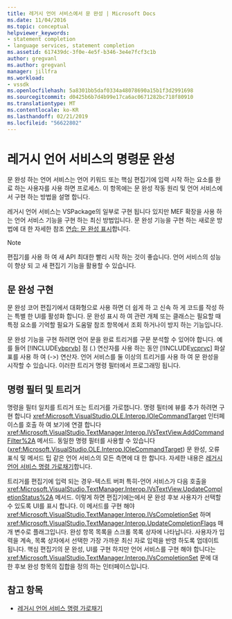 ```yaml
---
title: 레거시 언어 서비스에서 문 완성 | Microsoft Docs
ms.date: 11/04/2016
ms.topic: conceptual
helpviewer_keywords:
- statement completion
- language services, statement completion
ms.assetid: 617439dc-3f0e-4e5f-b346-3e4e7fcf3c1b
author: gregvanl
ms.author: gregvanl
manager: jillfra
ms.workload:
- vssdk
ms.openlocfilehash: 5a8301bb5daf0334a48078690a15b1f3d2991698
ms.sourcegitcommit: d0425b6b7d4b99e17ca6ac0671282bc718f80910
ms.translationtype: MT
ms.contentlocale: ko-KR
ms.lasthandoff: 02/21/2019
ms.locfileid: "56622802"
---
```

# <a name="statement-completion-in-a-legacy-language-service"></a>레거시 언어 서비스의 명령문 완성
문 완성 하는 언어 서비스는 언어 키워드 또는 핵심 편집기에 입력 시작 하는 요소를 완료 하는 사용자를 사용 하면 프로세스. 이 항목에는 문 완성 작동 원리 및 언어 서비스에서 구현 하는 방법을 설명 합니다.

 레거시 언어 서비스는 VSPackage의 일부로 구현 됩니다 있지만 MEF 확장을 사용 하는 언어 서비스 기능을 구현 하는 최신 방법입니다. 문 완성 기능을 구현 하는 새로운 방법에 대 한 자세한 참조 [연습: 문 완성 표시](../../extensibility/walkthrough-displaying-statement-completion.md)합니다.

> [!NOTE]
>  편집기를 사용 하 여 새 API 최대한 빨리 시작 하는 것이 좋습니다. 언어 서비스의 성능이 향상 되 고 새 편집기 기능을 활용할 수 있습니다.

## <a name="implementing-statement-completion"></a>문 완성 구현
 문 완성 코어 편집기에서 대화형으로 사용 하면 더 쉽게 하 고 신속 하 게 코드를 작성 하는 특별 한 UI를 활성화 합니다. 문 완성 표시 하 여 관련 개체 또는 클래스는 필요할 때 특정 요소를 기억할 필요가 도움말 참조 항목에서 조회 하거나이 방지 하는 기능입니다.

 문 완성 기능을 구현 하려면 언어 문을 완료 트리거를 구문 분석할 수 있어야 합니다. 예를 들어 [!INCLUDE[vbprvb](../../code-quality/includes/vbprvb_md.md)] 점 (.) 연산자를 사용 하는 동안 [!INCLUDE[vcprvc](../../code-quality/includes/vcprvc_md.md)] 화살표를 사용 하 여 (->) 연산자. 언어 서비스를 둘 이상의 트리거를 사용 하 여 문 완성을 시작할 수 있습니다. 이러한 트리거 명령 필터에서 프로그래밍 됩니다.

## <a name="command-filters-and-triggers"></a>명령 필터 및 트리거
 명령을 필터 일치를 트리거 또는 트리거를 가로챕니다. 명령 필터에 뷰를 추가 하려면 구현 합니다 <xref:Microsoft.VisualStudio.OLE.Interop.IOleCommandTarget> 인터페이스를 호출 하 여 보기에 연결 합니다 <xref:Microsoft.VisualStudio.TextManager.Interop.IVsTextView.AddCommandFilter%2A> 메서드. 동일한 명령 필터를 사용할 수 있습니다 (<xref:Microsoft.VisualStudio.OLE.Interop.IOleCommandTarget>) 문 완성, 오류 표식 및 메서드 팁 같은 언어 서비스의 모든 측면에 대 한 합니다. 자세한 내용은 [레거시 언어 서비스 명령 가로채기](../../extensibility/internals/intercepting-legacy-language-service-commands.md)합니다.

 트리거를 편집기에 입력 되는 경우-텍스트 버퍼 특히-언어 서비스가 다음 호출을 <xref:Microsoft.VisualStudio.TextManager.Interop.IVsTextView.UpdateCompletionStatus%2A> 메서드. 이렇게 하면 편집기에는에서 문 완성 후보 사용자가 선택할 수 있도록 UI를 표시 합니다. 이 메서드를 구현 해야 <xref:Microsoft.VisualStudio.TextManager.Interop.IVsCompletionSet> 하며 <xref:Microsoft.VisualStudio.TextManager.Interop.UpdateCompletionFlags> 매개 변수로 플래그입니다. 완성 항목 목록을 스크롤 목록 상자에 나타납니다. 사용자가 입력을 계속, 목록 상자에서 선택한 가장 가까운 최신 자로 입력을 반영 하도록 업데이트 됩니다. 핵심 편집기의 문 완성, UI를 구현 하지만 언어 서비스를 구현 해야 합니다는 <xref:Microsoft.VisualStudio.TextManager.Interop.IVsCompletionSet> 문에 대 한 후보 완성 항목의 집합을 정의 하는 인터페이스입니다.

## <a name="see-also"></a>참고 항목
- [레거시 언어 서비스 명령 가로채기](../../extensibility/internals/intercepting-legacy-language-service-commands.md)